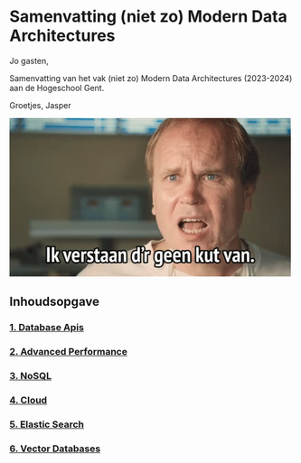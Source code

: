 # Samenvatting (niet zo) Modern Data Architectures

Jo gasten,

Samenvatting van het vak (niet zo) Modern Data Architectures (2023-2024) aan de Hogeschool Gent.

Groetjes, Jasper

![Logo](new-kids-new-kids-turbo.gif)

## Inhoudsopgave

### [1. Database Apis](./1%20Database%20APIs/index.md)

### [2. Advanced Performance](./2%20Advanced%20performance/index.md)

### [3. NoSQL](./3%20NoSql/index.md)

### [4. Cloud](./4%20Cloud/index.md)

### [5. Elastic Search](./5%20Elastic%20Search/index.md)

### [6. Vector Databases](./6%20Vector%20Databases/index.md)
